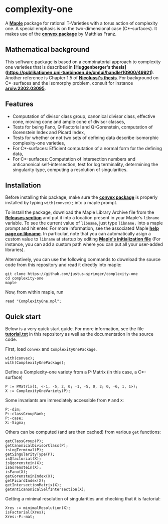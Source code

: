 # complexity-one

A **[Maple](https://www.maplesoft.com/products/maple/)** package for rational
T-Varieties with a torus action of complexity one. A special emphasis is on the
two-dimensional case (C*-surfaces). It makes use of the **[convex package](https://www.math.uwo.ca/faculty/franz/convex/)** by Matthias Franz.

## Mathematical background

This software package is based on a combinatorial approach to complexity one
varieties that is described in **[Huggenberger's thesis]
(https://publikationen.uni-tuebingen.de/xmlui/handle/10900/49921)**.
Another reference is Chapter 1.5 of **[Nicolussi's
thesis](https://publikationen.uni-tuebingen.de/xmlui/handle/10900/77235)**. For
background on C*-surfaces and the isomorphy problem, consult for instance
**[arxiv:2302.03095](https://arxiv.org/abs/2302.03095)**.

## Features

- Computation of divisor class group, canonical divisor class, effective cone,
  moving cone and ample cone of divisor classes,
- Tests for being Fano, Q-Factorial and Q-Gorenstein, computation of Gorenstein
  Index and Picard Index,
- Tests for whether or not two sets of defining data describe isomorphic
  complexity-one varieties,
- For C*-surfaces: Efficient computation of a normal form for the defining data,
- For C*-surfaces: Computation of intersection numbers and anticanonical
  self-intersection, test for log terminality, determining the singularity type, computing a resolution of singularities.

## Installation

Before installing this package, make sure the **[convex package](https://www.math.uwo.ca/faculty/franz/convex/)** is properly installed by typing `with(convex);` into a maple prompt.

To install the package, download the Maple Library Archive file from the
**[Releases section](https://github.com/justus-springer/complexity-one/releases)**
and put it into a location present in your Maple's `libname` variable. To see
the current value of `libname`, just type `libname;` into a maple prompt and
hit enter. For more information, see the associated Maple **[help page on
libname](https://www.maplesoft.com/support/help/Maple/view.aspx?path=libname)**.
In particular, note that you can automatically asign a custom value to
`libname` at startup by editing **[Maple's initialization
file](https://www.maplesoft.com/support/help/Maple/view.aspx?path=worksheet%2freference%2finitialization)** (For instance, you can add a custom path where you can put all your user-added libraries).

Alternatively, you can use the following commands to download the source code from this repository and read it directly into maple: 

```
git clone https://github.com/justus-springer/complexity-one
cd complexity-one
maple
```

Now, from within maple, run

```
read "ComplexityOne.mpl";
```

## Quick start

Below is a very quick start guide. For more information, see the file **[tutorial.txt](https://github.com/justus-springer/complexity-one/blob/main/tutorial.txt)**
in this repository as well as the documentation in the source code.

First, load `convex` and `ComplexityOnePackage`.

```
with(convex);
with(ComplexityOnePackage);
```

Define a Complexity-one variety from a P-Matrix (in this case, a C*-surface)

```
P := PMatrix(1, <-1, -5, 2, 0; -1, -5, 0, 2; 0, -6, 1, 1>);
X := ComplexityOneVariety(P);
```

Some invariants are immediately accessible from `P` and `X`:

```
P:-dim;
P:-classGroupRank;
P:-case;
X:-Sigma;
```

Others can be computed (and are then cached) from various `get` functions:

```
getClassGroup(P);
getCanonicalDivisorClass(P);
isLogTerminal(P);
getSingularityType(P);
isQfactorial(X);
isQgorenstein(X);
isGorenstein(X);
isFano(X);
getGorensteinIndex(X);
getPicardIndex(X);
getIntersectionMatrix(X);
getAnticanonicalSelfIntersection(X);
```

Getting a minimal resolution of singularities and checking that it is factorial:

```
Xres := minimalResolution(X);
isFactorial(Xres);
Xres:-P:-mat;
```
